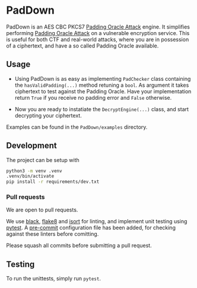 # PadDown
PadDown is an AES CBC PKCS7 [Padding Oracle Attack](https://en.wikipedia.org/wiki/Padding_oracle_attack)  engine. It simplifies performing [Padding Oracle Attack](https://en.wikipedia.org/wiki/Padding_oracle_attack) on a vulnerable encryption service. This is useful for both CTF and real-world attacks, where you are in possession of a ciphertext, and have a so called Padding Oracle available.

## Usage
* Using PadDown is as easy as implementing `PadChecker` class containing the ``hasValidPadding(...)`` method retuning a `bool`. As argument it takes ciphertext to test against the Padding Oracle. Have your implementation return ``True`` if you receive no padding error and ``False`` otherwise.

* Now you are ready to instatiate the ``DecryptEngine(...)`` class, and start decrypting your ciphertext.

Examples can be found in the `PadDown/examples` directory.

## Development


The project can be setup with
```bash
python3 -m venv .venv
.venv/bin/activate
pip install -r requirements/dev.txt
```

### Pull requests
We are open to pull requests.

We use [black](https://github.com/psf/black), [flake8](https://flake8.pycqa.org/en/latest/) and [isort](https://github.com/timothycrosley/isort) for linting, and implement unit testing using [pytest](https://docs.pytest.org/en/latest/). A [pre-commit](https://pre-commit.com/) configuration file has been added, for checking against these linters before comitting.

Please squash all commits before submitting a pull request.

## Testing
To run the unittests, simply run `pytest`.